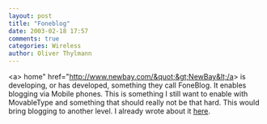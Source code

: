 ```yaml
---
layout: post
title: "Foneblog"
date: 2003-02-18 17:57
comments: true
categories: Wireless
author: Oliver Thylmann
---
```



&lt;a&gt; home&quot; href=&quot;http://www.newbay.com/&quot;&gt;NewBay&lt;/a&gt; is developing, or has developed, something they call FoneBlog. It enables blogging via Mobile phones. This is something I still want to enable with MovableType and something that should really not be that hard. This would bring blogging to another level. I already wrote about it [here](http://www.infosync.no/show.php?id=2583).


